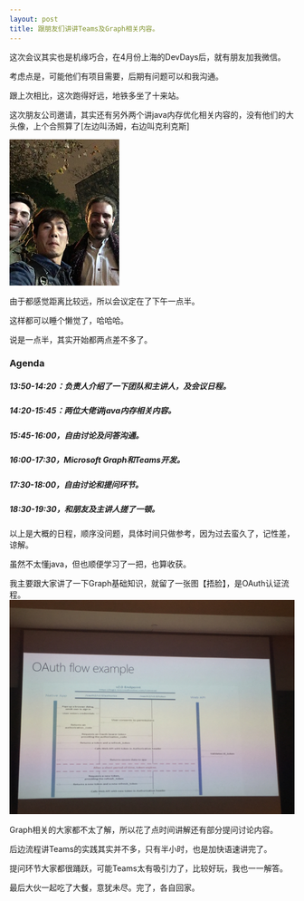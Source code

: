 ```yaml
---
layout: post
title: 跟朋友们讲讲Teams及Graph相关内容。
---
```


这次会议其实也是机缘巧合，在4月份上海的DevDays后，就有朋友加我微信。

考虑点是，可能他们有项目需要，后期有问题可以和我沟通。

跟上次相比，这次跑得好远，地铁多坐了十来站。

这次朋友公司邀请，其实还有另外两个讲java内存优化相关内容的，没有他们的大头像，上个合照算了[左边叫汤姆，右边叫克利克斯]

![microsoft-teams](../images/20190928/IMG_0859.JPG)

由于都感觉距离比较远，所以会议定在了下午一点半。

这样都可以睡个懒觉了，哈哈哈。

说是一点半，其实开始都两点差不多了。

### Agenda

##### 13:50-14:20：负责人介绍了一下团队和主讲人，及会议日程。
##### 14:20-15:45：两位大佬讲java内存相关内容。
##### 15:45-16:00，自由讨论及问答沟通。
##### 16:00-17:30，Microsoft Graph和Teams开发。
##### 17:30-18:00，自由讨论和提问环节。
##### 18:30-19:30，和朋友及主讲人搓了一顿。

以上是大概的日程，顺序没问题，具体时间只做参考，因为过去蛮久了，记性差，谅解。

虽然不太懂java，但也顺便学习了一把，也算收获。

我主要跟大家讲了一下Graph基础知识，就留了一张图【捂脸】，是OAuth认证流程。
![microsoft-teams](../images/20190928/screenshot.jpg)

Graph相关的大家都不太了解，所以花了点时间讲解还有部分提问讨论内容。

后边流程讲Teams的实践其实并不多，只有半小时，也是加快语速讲完了。

提问环节大家都很踊跃，可能Teams太有吸引力了，比较好玩，我也一一解答。

最后大伙一起吃了大餐，意犹未尽。完了，各自回家。